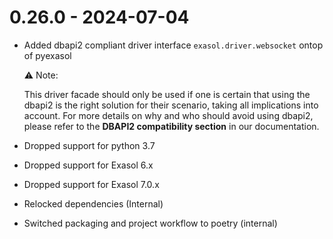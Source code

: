 # 0.26.0 - 2024-07-04

- Added dbapi2 compliant driver interface `exasol.driver.websocket` ontop of pyexasol

    ⚠️ Note:

    This driver facade should only be used if one is certain that using the dbapi2 is the right solution for their scenario, taking all implications into account. For more details on why and who should avoid using dbapi2, please refer to the **DBAPI2 compatibility section** in our documentation.

- Dropped support for python 3.7
- Dropped support for Exasol 6.x
- Dropped support for Exasol 7.0.x
- Relocked dependencies (Internal)
- Switched packaging and project workflow to poetry (internal)


